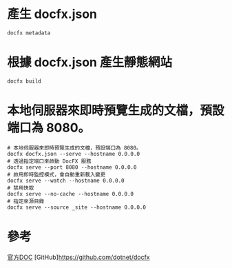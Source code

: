 
# 產生 docfx.json
```
docfx metadata
```

# 根據 docfx.json 產生靜態網站
```
docfx build
```

# 本地伺服器來即時預覽生成的文檔，預設端口為 8080。
```
# 本地伺服器來即時預覽生成的文檔，預設端口為 8080。
docfx docfx.json --serve --hostname 0.0.0.0
# 透過指定端口來啟動 DocFX 服務
docfx serve --port 8080 --hostname 0.0.0.0
# 啟用即時監控模式，會自動重新載入變更
docfx serve --watch --hostname 0.0.0.0
# 禁用快取
docfx serve --no-cache --hostname 0.0.0.0
# 指定來源目錄
docfx serve --source _site --hostname 0.0.0.0
```


# 參考
[官方DOC](https://dotnet.github.io/docfx/index.html)
[GitHub]https://github.com/dotnet/docfx
